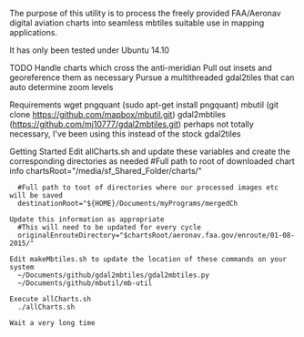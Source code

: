 The purpose of this utility is to process the freely provided FAA/Aeronav digital aviation charts 
into seamless mbtiles suitable use in mapping applications.

It has only been tested under Ubuntu 14.10

TODO
    Handle charts which cross the anti-meridian
    Pull out insets and georeference them as necessary
    Pursue a multithreaded gdal2tiles that can auto determine zoom levels

Requirements
    wget
    pngquant (sudo apt-get install pngquant)
    mbutil (git clone https://github.com/mapbox/mbutil.git)
    gdal2mbtiles (https://github.com/mj10777/gdal2mbtiles.git)
      perhaps not totally necessary, I've been using this instead of the stock gdal2tiles

Getting Started
    Edit allCharts.sh and update these variables and create the corresponding directories as needed
      #Full path to root of downloaded chart info
      chartsRoot="/media/sf_Shared_Folder/charts/"
      
      #Full path to toot of directories where our processed images etc will be saved
      destinationRoot="${HOME}/Documents/myPrograms/mergedCh
      
    Update this information as appropriate
      #This will need to be updated for every cycle
      originalEnrouteDirectory="$chartsRoot/aeronav.faa.gov/enroute/01-08-2015/"
    
    Edit makeMbtiles.sh to update the location of these commands on your system
      ~/Documents/github/gdal2mbtiles/gdal2mbtiles.py 
      ~/Documents/github/mbutil/mb-util

    Execute allCharts.sh
      ./allCharts.sh
      
    Wait a very long time
  